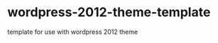wordpress-2012-theme-template
=============================

template for use with wordpress 2012 theme
